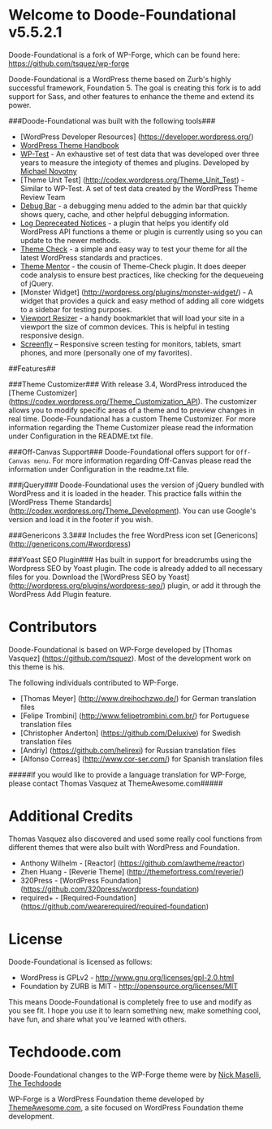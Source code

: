 Welcome to Doode-Foundational v5.5.2.1
====================

Doode-Foundational is a fork of WP-Forge, which can be found here: https://github.com/tsquez/wp-forge


Doode-Foundational is a WordPress theme based on Zurb's highly successful framework, Foundation 5.
The goal is creating this fork is to add support for Sass, and other features to enhance the theme and extend its power.


###Doode-Foundational was built with the following tools###
* [WordPress Developer Resources] (https://developer.wordpress.org/)
* [WordPress Theme Handbook](https://developer.wordpress.org/themes/getting-started/)
* [WP-Test](http://wptest.io/) - An exhaustive set of test data that was developed over three years to measure the integioty of themes and plugins. Developed by [Michael Novotny](http://manovotny.com/)
* [Theme Unit Test] (http://codex.wordpress.org/Theme_Unit_Test) - Similar to WP-Test. A set of test data created by the WordPress Theme Review Team
* [Debug Bar](http://wordpress.org/plugins/debug-bar/) - a debugging menu added to the admin bar that quickly shows query, cache, and other helpful debugging information.
* [Log Depreceated Notices](http://wordpress.org/plugins/log-deprecated-notices/) - a plugin that helps you identify old WordPress API functions a theme or plugin is currently using so you can update to the newer methods.
* [Theme Check](http://wordpress.org/plugins/theme-check/) - a simple and easy way to test your theme for all the latest WordPress standards and practices.
* [Theme Mentor](http://wordpress.org/plugins/theme-mentor/) - the cousin of Theme-Check plugin. It does deeper code analysis to ensure best practices, like checking for the dequeueing of jQuery.
* [Monster Widget] (http://wordpress.org/plugins/monster-widget/) - A widget that provides a quick and easy method of adding all core widgets to a sidebar for testing purposes.
* [Viewport Resizer](http://lab.maltewassermann.com/viewport-resizer/) - a handy bookmarklet that will load your site in a viewport the size of common devices. This is helpful in testing responsive design.
* [Screenfly](http://quirktools.com/screenfly/) – Responsive screen testing for monitors, tablets, smart phones, and more (personally one of my favorites).

##Features##

###Theme Customizer###
With release 3.4, WordPress introduced the [Theme Customizer] (https://codex.wordpress.org/Theme_Customization_API). The customizer allows you to modify specific areas of a theme and to preview changes in real time. Doode-Foundational has a custom Theme Customizer. For more information regarding the Theme Customizer please read the information under Configuration in the README.txt file.

###Off-Canvas Support###
Doode-Foundational offers support for `Off-Canvas menu`. For more information regarding Off-Canvas please read the information under Configuration in the readme.txt file.

###jQuery###
Doode-Foundational uses the version of jQuery bundled with WordPress and it is loaded in the header. This practice falls within the [WordPress Theme Standards] (http://codex.wordpress.org/Theme_Development). You can use Google's version and load it in the footer if you wish.

###Genericons 3.3###
Includes the free WordPress icon set [Genericons] (http://genericons.com/#wordpress)

###Yoast SEO Plugin###
Has built in support for breadcrumbs using the Wordpress SEO by Yoast plugin. The code is already added to all necessary files for you. Download the [WordPress SEO by Yoast] (http://wordpress.org/plugins/wordpress-seo/) plugin, or add it through the WordPress Add Plugin feature.

Contributors
=============
Doode-Foundational is based on WP-Forge developed by [Thomas Vasquez] (https://github.com/tsquez).  Most of the development work on this theme is his.

The following individuals contributed to WP-Forge.
* [Thomas Meyer] (http://www.dreihochzwo.de/) for German translation files
* [Felipe Trombini] (http://www.felipetrombini.com.br/) for Portuguese translation files
* [Christopher Anderton] (https://github.com/Deluxive) for Swedish translation files
* [Andriy] (https://github.com/helirexi) for Russian translation files
* [Alfonso Correas] (http://www.cor-ser.com/) for Spanish translation files

#####If you would like to provide a language translation for WP-Forge, please contact Thomas Vasquez at ThemeAwesome.com#####

Additional Credits
=============
Thomas Vasquez also discovered and used some really cool functions from different themes that were also built with WordPress and Foundation.
* Anthony Wilhelm - [Reactor] (https://github.com/awtheme/reactor)
* Zhen Huang - [Reverie Theme] (http://themefortress.com/reverie/)
* 320Press - [WordPress Foundation] (https://github.com/320press/wordpress-foundation)
* required+ - [Required-Foundation] (https://github.com/wearerequired/required-foundation)

License
=============
Doode-Foundational is licensed as follows:
* WordPress is GPLv2 - http://www.gnu.org/licenses/gpl-2.0.html
* Foundation by ZURB is MIT - http://opensource.org/licenses/MIT

This means Doode-Foundational is completely free to use and modify as you see fit. I hope you use it to learn something new, make something cool, have fun, and share what you've learned with others.

Techdoode.com
=============
Doode-Foundational changes to the WP-Forge theme were by [Nick Maselli, The Techdoode](http://techdoode.com)

WP-Forge is a WordPress Foundation theme developed by [ThemeAwesome.com](http://themeawesome.com), a site focused on WordPress Foundation theme development.